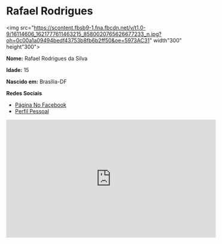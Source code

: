<html>
 <head>
  <title> TicoTelecoTeco </title>
  <meta charset='utf-8'/>
 </head>
 
 <body>
 <b><h1>Rafael Rodrigues</h1></b>
 
 <img src="https://scontent.fbsb9-1.fna.fbcdn.net/v/t1.0-9/16114606_1621777611463215_8580020765626677233_n.jpg?oh=0c00a1a09494bedf43753b8fb6b2ff50&oe=5973AC31" width"300" height"300">
<p><b>Nome:</b> Rafael Rodrigues da Silva</p>
<p><b>Idade:</b> 15</p>
<p><b>Nascido em:</b> Brasília-DF</p>
<p><b>Redes Sociais</b></p>
<ul>
<li><a href="https://www.facebook.com/TicoTelecoTeco/">Página No Facebook</a></li>
<li><a href="https://www.facebook.com/r062042">Perfil Pessoal</a></li>
</ul>
<iframe width="560" height="315" src="https://www.youtube.com/embed/NaqmqordZs4" frameborder="0" allowfullscreen></iframe>

 </body>

 
 </html>

